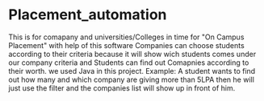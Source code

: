 # Placement_automation
This is for comapany and universities/Colleges in time for "On Campus Placement" with help of this software Companies  can choose students according to their criteria because it will show wich students comes under our company criteria and Students can find out Comapnies according to their worth.
we used Java in this project.
Example: A student wants to find out how many and which company are giving more than 5LPA then he will just use the filter and the companies list will show up in front of him.
